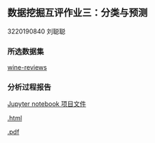 ## 数据挖掘互评作业三：分类与预测 
3220190840 刘聪聪

### 所选数据集

[wine-reviews](https://www.kaggle.com/zynicide/wine-reviews)


### 分析过程报告

[Jupyter notebook 项目文件](https://github.com/liucc1997/DMC/blob/master/assignment3/assignment3.ipynb)

[.html](https://github.com/liucc1997/DMC/blob/master/assignment3/assignment3.html)

[.pdf](https://github.com/liucc1997/DMC/blob/master/assignment3/assignment3.pdf)
